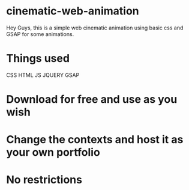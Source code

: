 # cinematic-web-animation
Hey Guys, this is a simple web cinematic animation using basic css and GSAP for some animations.

# Things used
CSS
HTML
JS
JQUERY
GSAP

# Download for free and use as you wish
# Change the contexts and host it as your own portfolio
# No restrictions
